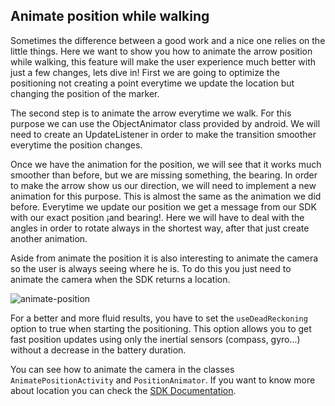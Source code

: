 ## <a name="animateposition"></a>Animate position while walking
Sometimes the difference between a good work and a nice one relies on the little things. Here we want to show you how to animate the arrow position while walking, this feature will make the user experience much better with just a few changes, lets dive in!
First we are going to optimize the positioning not creating a point everytime we update the location but changing the position of the marker.

The second step is to animate the arrow everytime we walk. For this purpose we can use the ObjectAnimator class provided by android. We will need to create an UpdateListener in order to make the transition smoother everytime the position changes.

Once we have the animation for the position, we will see that it works much smoother than before, but we are missing something, the bearing. In order to make the arrow show us our direction, we will need to implement a new animation for this purpose. This is almost the same as the animation we did before. Everytime we update our position we get a message from our SDK with our exact position ¡and bearing!. Here we will have to deal with the angles in order to rotate always in the shortest way, after that just create another animation.

Aside from animate the position it is also interesting to animate the camera so the user is always seeing where he is. To do this you just need to animate the camera when the SDK returns a location.

![animate-position](/img/animate-position.gif)

For a better and more fluid results, you have to set the `useDeadReckoning` option to true when starting the positioning.
This option allows you to get fast position updates using only the inertial sensors (compass, gyro...) without a decrease in the battery duration.

You can see how to animate the camera in the classes `AnimatePositionActivity` and `PositionAnimator`.
If you want to know more about location you can check the [SDK Documentation](http://developers.situm.es/sdk_documentation/android/javadoc/latest).
